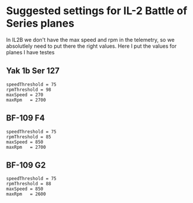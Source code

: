 # Suggested settings for IL-2 Battle of Series planes

In IL2B we don't have the max speed and rpm in the telemetry, so we absolutlely need to put there the right values. Here I put the values for planes I have testes

## Yak 1b Ser 127

```
speedThreshold = 75
rpmThreshold = 98
maxSpeed = 270
maxRpm   = 2700
```


## BF-109 F4

```
speedThreshold = 75
rpmThreshold = 85
maxSpeed = 850
maxRpm   = 2700
```

## BF-109 G2

```
speedThreshold = 75
rpmThreshold = 88
maxSpeed = 850
maxRpm   = 2600
```